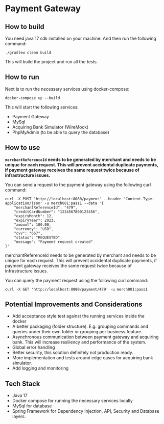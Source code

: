 # Payment Gateway 
## How to build
You need java 17 sdk installed on your machine.
And then run the following command:
```shell
./gradlew clean build
```
This will build the project and run all the tests.

## How to run
Next is to run the necessary services using docker-compose:
```shell
docker-compose up --build
```
This will start the following services:
- Payment Gateway
- MySql
- Acquiring Bank Simulator (WireMock)
- PhpMyAdmin (to be able to query the database)

## How to use

**`merchantReferenceId` needs to be generated by merchant and needs to be unique for each request.
This will prevent accidental duplicate payments, if payment gateway receives the same request twice because of infrastructure issues.**

You can send a request to the payment gateway using the following curl command:

```shell
curl -X POST 'http://localhost:8080/payment' --header 'Content-Type: application/json' -u merch001:pass1 --data '{
    "merchantReferenceId": "479",
    "creditCardNumber": "1234567890123456",
    "expiryMonth": 12,
    "expiryYear": 2023,
    "amount": 100.00,
    "currency": "USD",
    "cvv": "667",
    "status": "REQUESTED",
    "message": "Payment request created"
}'
``` 
merchantReferenceId needs to be generated by merchant and needs to be unique for each request.
This will prevent accidental duplicate payments, if payment gateway receives the same request twice because of infrastructure issues.

You can query the payment request using the following curl command:
```shell
curl -X GET 'http://localhost:8080/payment/479' -u merch001:pass1
```

## Potential Improvements and Considerations
- Add acceptance style test against the running services inside the docker
- A better packaging (folder structure). E.g. grouping commands and queries under their own folder or grouping per business feature. 
- Asynchronous communication between payment gateway and acquiring bank. This will increase resiliency and performance of the system.
- Global error handling
- Better security, this solution definitely not production ready.
- More implementation and tests around edge cases for acquiring bank simulator.
- Add logging and monitoring

## Tech Stack
- Java 17
- Docker compose for running the necessary services locally
- MySql for database
- Spring Framework for Dependency Injection, API, Security and Database layers. 
